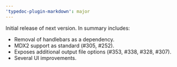 ```yaml
---
'typedoc-plugin-markdown': major
---
```


Initial release of next version. In summary includes:

- Removal of handlebars as a dependency.
- MDX2 support as standard (#305, #252).
- Exposes additional output file options (#353, #338, #328, #307).
- Several UI improvements.
